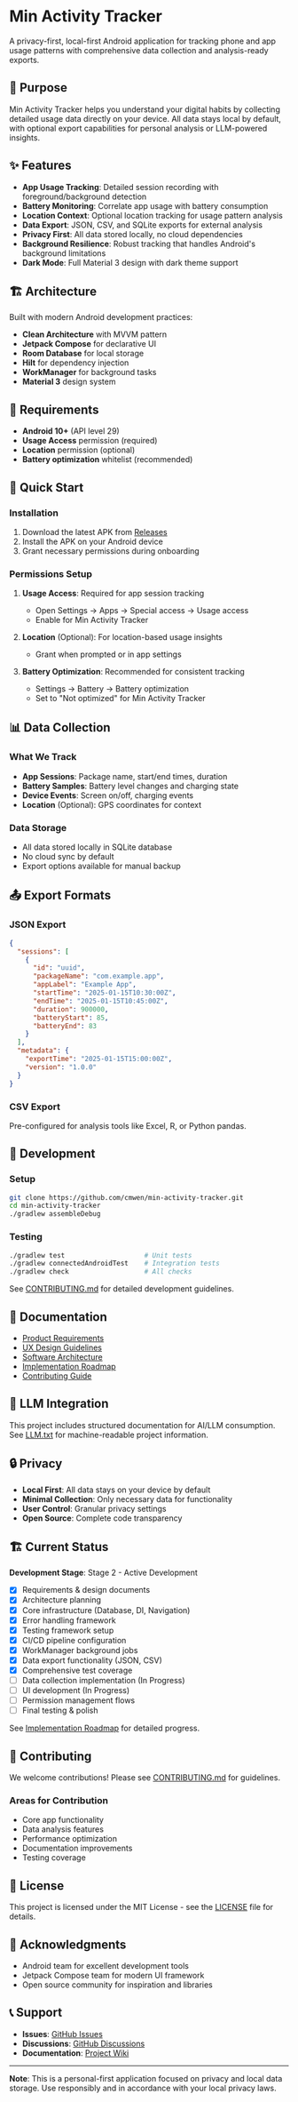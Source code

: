 # Min Activity Tracker

A privacy-first, local-first Android application for tracking phone and app usage patterns with comprehensive data collection and analysis-ready exports.

## 🎯 Purpose

Min Activity Tracker helps you understand your digital habits by collecting detailed usage data directly on your device. All data stays local by default, with optional export capabilities for personal analysis or LLM-powered insights.

## ✨ Features

- **App Usage Tracking**: Detailed session recording with foreground/background detection
- **Battery Monitoring**: Correlate app usage with battery consumption
- **Location Context**: Optional location tracking for usage pattern analysis
- **Data Export**: JSON, CSV, and SQLite exports for external analysis
- **Privacy First**: All data stored locally, no cloud dependencies
- **Background Resilience**: Robust tracking that handles Android's background limitations
- **Dark Mode**: Full Material 3 design with dark theme support

## 🏗️ Architecture

Built with modern Android development practices:
- **Clean Architecture** with MVVM pattern
- **Jetpack Compose** for declarative UI
- **Room Database** for local storage
- **Hilt** for dependency injection
- **WorkManager** for background tasks
- **Material 3** design system

## 📱 Requirements

- **Android 10+** (API level 29)
- **Usage Access** permission (required)
- **Location** permission (optional)
- **Battery optimization** whitelist (recommended)

## 🚀 Quick Start

### Installation

1. Download the latest APK from [Releases](https://github.com/cmwen/min-activity-tracker/releases)
2. Install the APK on your Android device
3. Grant necessary permissions during onboarding

### Permissions Setup

1. **Usage Access**: Required for app session tracking
   - Open Settings → Apps → Special access → Usage access
   - Enable for Min Activity Tracker

2. **Location** (Optional): For location-based usage insights
   - Grant when prompted or in app settings

3. **Battery Optimization**: Recommended for consistent tracking
   - Settings → Battery → Battery optimization
   - Set to "Not optimized" for Min Activity Tracker

## 📊 Data Collection

### What We Track
- **App Sessions**: Package name, start/end times, duration
- **Battery Samples**: Battery level changes and charging state
- **Device Events**: Screen on/off, charging events
- **Location** (Optional): GPS coordinates for context

### Data Storage
- All data stored locally in SQLite database
- No cloud sync by default
- Export options available for manual backup

## 📤 Export Formats

### JSON Export
```json
{
  "sessions": [
    {
      "id": "uuid",
      "packageName": "com.example.app",
      "appLabel": "Example App",
      "startTime": "2025-01-15T10:30:00Z",
      "endTime": "2025-01-15T10:45:00Z",
      "duration": 900000,
      "batteryStart": 85,
      "batteryEnd": 83
    }
  ],
  "metadata": {
    "exportTime": "2025-01-15T15:00:00Z",
    "version": "1.0.0"
  }
}
```

### CSV Export
Pre-configured for analysis tools like Excel, R, or Python pandas.

## 🔧 Development

### Setup
```bash
git clone https://github.com/cmwen/min-activity-tracker.git
cd min-activity-tracker
./gradlew assembleDebug
```

### Testing
```bash
./gradlew test                    # Unit tests
./gradlew connectedAndroidTest    # Integration tests
./gradlew check                   # All checks
```

See [CONTRIBUTING.md](CONTRIBUTING.md) for detailed development guidelines.

## 📖 Documentation

- [Product Requirements](docs/product-requirements-design.md)
- [UX Design Guidelines](docs/ux-design.md)
- [Software Architecture](docs/software-architecture-design.md)
- [Implementation Roadmap](docs/implementation-roadmap.md)
- [Contributing Guide](CONTRIBUTING.md)

## 🤖 LLM Integration

This project includes structured documentation for AI/LLM consumption. See [LLM.txt](LLM.txt) for machine-readable project information.

## 🔒 Privacy

- **Local First**: All data stays on your device by default
- **Minimal Collection**: Only necessary data for functionality
- **User Control**: Granular privacy settings
- **Open Source**: Complete code transparency

## 🏗️ Current Status

**Development Stage**: Stage 2 - Active Development
- [x] Requirements & design documents
- [x] Architecture planning
- [x] Core infrastructure (Database, DI, Navigation)
- [x] Error handling framework
- [x] Testing framework setup
- [x] CI/CD pipeline configuration
- [x] WorkManager background jobs
- [x] Data export functionality (JSON, CSV)
- [x] Comprehensive test coverage
- [ ] Data collection implementation (In Progress)
- [ ] UI development (In Progress)
- [ ] Permission management flows
- [ ] Final testing & polish

See [Implementation Roadmap](docs/implementation-roadmap.md) for detailed progress.

## 🤝 Contributing

We welcome contributions! Please see [CONTRIBUTING.md](CONTRIBUTING.md) for guidelines.

### Areas for Contribution
- Core app functionality
- Data analysis features
- Performance optimization
- Documentation improvements
- Testing coverage

## 📄 License

This project is licensed under the MIT License - see the [LICENSE](LICENSE) file for details.

## 🙏 Acknowledgments

- Android team for excellent development tools
- Jetpack Compose team for modern UI framework
- Open source community for inspiration and libraries

## 📞 Support

- **Issues**: [GitHub Issues](https://github.com/cmwen/min-activity-tracker/issues)
- **Discussions**: [GitHub Discussions](https://github.com/cmwen/min-activity-tracker/discussions)
- **Documentation**: [Project Wiki](https://github.com/cmwen/min-activity-tracker/wiki)

---

**Note**: This is a personal-first application focused on privacy and local data storage. Use responsibly and in accordance with your local privacy laws.

